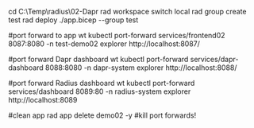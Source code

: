 cd C:\Temp\radius\02-Dapr
rad workspace switch local
rad group create test
rad deploy ./app.bicep --group test

#port forward to app
wt kubectl port-forward services/frontend02 8087:8080 -n test-demo02
explorer http://localhost:8087/

#port forward Dapr dashboard
wt kubectl port-forward services/dapr-dashboard 8088:8080 -n dapr-system
explorer http://localhost:8088/

#port forward Radius dashboard
wt kubectl port-forward services/dashboard 8089:80 -n radius-system
explorer http://localhost:8089

#clean app
rad app delete demo02 -y
#kill port forwards!